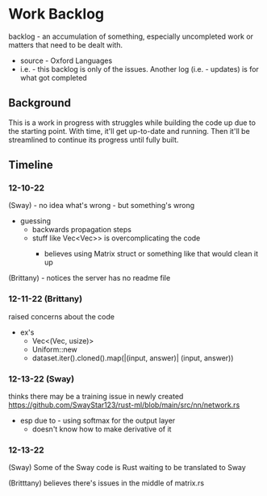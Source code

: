 # Work Backlog
backlog - an accumulation of something, especially uncompleted work or matters that need to be dealt with.
* source - Oxford Languages
* i.e. - this backlog is only of the issues. Another log (i.e. - updates) is for what got completed

## Background
This is a work in progress with struggles while building the code up due to the starting point. With time, it'll get up-to-date and running. Then it'll be streamlined to continue its progress until fully built.

## Timeline
### 12-10-22
(Sway) - no idea what's wrong - but something's wrong
* guessing
  * backwards propagation steps
  * stuff like Vec<Vec<T>>> is overcomplicating the code
    * believes using Matrix struct or something like that would clean it up


(Brittany) - notices the server has no readme file

### 12-11-22 (Brittany)
raised concerns about the code
* ex's
  * Vec<(Vec<f64>, usize)>
  * Uniform::new
  * dataset.iter().cloned().map(|(input, answer)| (input, answer))
 
### 12-13-22 (Sway)
thinks there may be a training issue in newly created https://github.com/SwayStar123/rust-ml/blob/main/src/nn/network.rs
* esp due to - using softmax for the output layer
  * doesn't know how to make derivative of it

### 12-13-22 
(Sway)
Some of the Sway code is Rust waiting to be translated to Sway

 (Britttany)
 believes there's issues in the middle of matrix.rs
